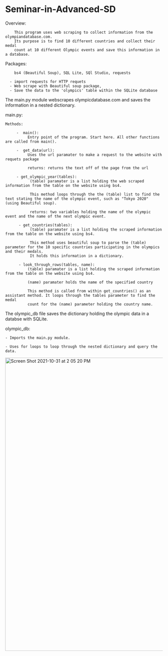 # Seminar-in-Advanced-SD

Overview:
        
        This program uses web scraping to collect information from the olympiandatabase.com. 
        Its purpose is to find 10 different countries and collect their medal
        count at 10 different Olympic events and save this information in a database. 
        
   
Packages: 

        bs4 (Beautiful Soup), SQL Lite, SQl Studio, requests
        
      - import requests for HTTP requets
      - Web scrape with Beautiful soup package, 
      - Save the data to the 'olympics' table within the SQLite database
      
The main.py module webscrapes olympicdatabase.com and saves the information in a nested dictionary.

main.py:
    
    Methods:
    
         -  main(): 
              Entry point of the program. Start here. All other functions are called from main().

         -  get_data(url):
              Uses the url paramater to make a request to the website with requets package
              
              returns: returns the text off of the page from the url
              
         - get_olympic_year(tables):
               (table) paramater is a list holding the web scraped information from the table on the website using bs4.
               
               This method loops through the the (table) list to find the text stating the name of the olympic event, such as "Tokyo 2020" (using Beautiful soup).
               
               returns: two variables holding the name of the olympic event and the name of the next olympic event.
               
          - get_countries(tables):
               (table) paramater is a list holding the scraped information from the table on the website using bs4.
               
               This method uses beautiful soup to parse the (table) parameter for the 10 specific countries participating in the olympics and their medals. 
               It holds this information in a dictionary.
               
          - look_through_rows(tables, name):
              (table) paramater is a list holding the scraped information from the table on the website using bs4.
              
              (name) paramater holds the name of the specified country 
              
              This method is called from within get_countries() as an assistant method. It loops through the tables parameter to find the medal
              count for the (name) parameter holding the country name.
              
The olympic_db file saves the dictionary holding the olympic data in a databse with SQLite.


olympic_db:
    
    - Imports the main.py module.
    
    - Uses for loops to loop through the nested dictionary and query the data.
    
    
   <img width="934" alt="Screen Shot 2021-10-31 at 2 05 20 PM" src="https://user-images.githubusercontent.com/70460601/139597884-aa2a9678-677c-4d89-8305-0898e81efea4.png">

   
      
